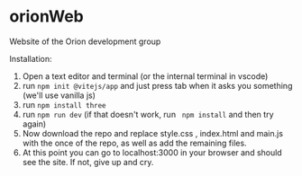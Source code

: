 # orionWeb
Website of the Orion development group

Installation:
1. Open a text editor and terminal (or the internal terminal in vscode)
2. run ``` npm init @vitejs/app ``` and just press tab when it asks you something (we'll use vanilla js)
3. run ``` npm install three ``` 
4. run ``` npm run dev ``` (if that doesn't work, run ``` npm install``` and then try again)
5. Now download the repo and replace style.css ,  index.html and main.js with the once of the repo, as well as add the remaining files.
6. At this point you can go to localhost:3000 in your browser and should see the site. If not, give up and cry.
